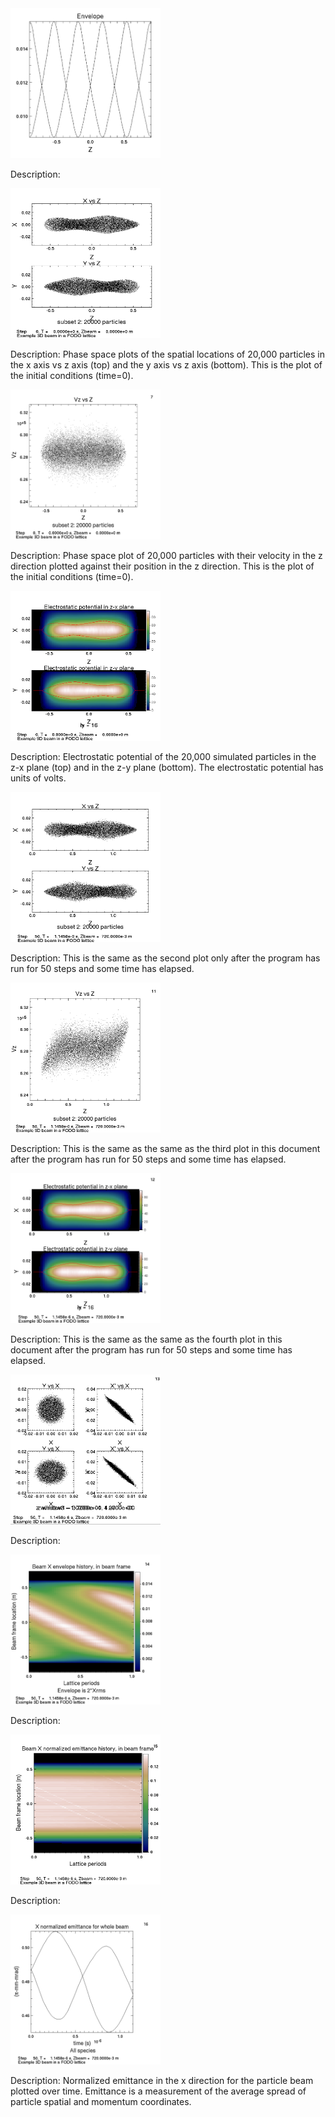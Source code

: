 <img src="FODO3d_envelope.png" data-canonical-src="FODO3d_envelope.png" width="240" height="240" />

Description:

<img src="FODO3d_cigar_plot.png" data-canonical-src="FODO3d_cigar_plot.png" width="240" height="240" />

Description: Phase space plots of the spatial locations of 20,000 particles in the x axis vs z axis (top) and the y axis vs z axis (bottom). This is the plot of the initial conditions (time=0).

<img src="FODO3d_vzvsz.png" data-canonical-src="FODO3d_vzvsz.png" width="240" height="240" />

Description: Phase space plot of 20,000 particles with their velocity in the z direction plotted against their position in the z direction. This is the plot of the initial conditions (time=0).

<img src="FODO3d_ep.png" data-canonical-src="FODO3d_ep.png" width="240" height="240" />

Description: Electrostatic potential of the 20,000 simulated particles in the z-x plane (top) and in the z-y plane (bottom). The electrostatic potential has units of volts.

<img src="FODO3d_vsz.png" data-canonical-src="FODO3d_vsz.png" width="240" height="240" />

Description: This is the same as the second plot only after the program has run for 50 steps and some time has elapsed.

<img src="FODO3dvz.png" data-canonical-src="FODO3dvz.png" width="240" height="240" />

Description: This is the same as the same as the third plot in this document after the program has run for 50 steps and some time has elapsed.

<img src="FODO3d_ep2.png" data-canonical-src="FODO3d_ep2.png" width="240" height="240" />

Description: This is the same as the same as the fourth plot in this document after the program has run for 50 steps and some time has elapsed.

<img src="FODO3d_cigar2.png" data-canonical-src="FODO3d_cigar2.png" width="240" height="240" />

Description:

<img src="FODO3d_env.png" data-canonical-src="FODO3d_env.png" width="240" height="240" />

Description:

<img src="FODO3d_ne.png" data-canonical-src="FODO3d_ne.png" width="240" height="240" />

Description:

<img src="FODO3d_ne2.png" data-canonical-src="FODO3d_ne2.png" width="240" height="240" />

Description: Normalized emittance in the x direction for the particle beam plotted over time. Emittance is a measurement of the average spread of particle spatial and momentum coordinates.
